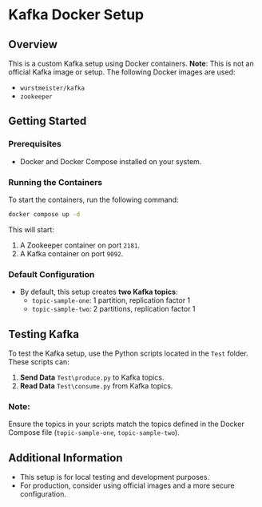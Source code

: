 # Kafka Docker Setup

## Overview
This is a custom Kafka setup using Docker containers. **Note**: This is not an official Kafka image or setup. The following Docker images are used:
- `wurstmeister/kafka`
- `zookeeper`

## Getting Started

### Prerequisites
- Docker and Docker Compose installed on your system.

### Running the Containers
To start the containers, run the following command:
```bash
docker compose up -d
```

This will start:
1. A Zookeeper container on port `2181`.
2. A Kafka container on port `9092`.

### Default Configuration
- By default, this setup creates **two Kafka topics**:
  - `topic-sample-one`: 1 partition, replication factor 1
  - `topic-sample-two`: 2 partitions, replication factor 1

## Testing Kafka
To test the Kafka setup, use the Python scripts located in the `Test` folder. These scripts can:
1. **Send Data**  `Test\produce.py` to Kafka topics.
2. **Read Data** `Test\consume.py` from Kafka topics.

### Note:
Ensure the topics in your scripts match the topics defined in the Docker Compose file (`topic-sample-one`, `topic-sample-two`).

## Additional Information
- This setup is for local testing and development purposes.
- For production, consider using official images and a more secure configuration.
